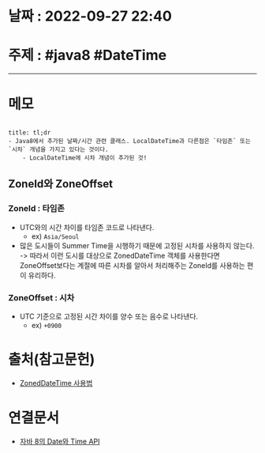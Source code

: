 # 날짜 : 2022-09-27 22:40

# 주제 : #java8 #DateTime 
----
# 메모

```toc
```

```ad-note
title: tl;dr
- Java8에서 추가된 날짜/시간 관련 클래스. LocalDateTime과 다른점은 `타임존` 또는 `시차` 개념을 가지고 있다는 것이다.
	- LocalDateTime에 시차 개념이 추가된 것!
```


## ZoneId와 ZoneOffset
### ZoneId : 타임존
- UTC와의 시간 차이를 타임존 코드로 나타낸다.
	- ex) `Asia/Seoul`
- 많은 도시들이 Summer Time을 시행하기 때문에 고정된 시차를 사용하지 않는다. -> 따라서 이런 도시를 대상으로 ZonedDateTime 객체를 사용한다면 ZoneOffset보다는 계절에 따른 시차를 알아서 처리해주는 
 ZoneId를 사용하는 편이 유리하다. 

### ZoneOffset : 시차
- UTC 기준으로 고정된 시간 차이를 양수 또는 음수로 나타낸다.
	- ex) `+0900`



# 출처(참고문헌)
- [ZonedDateTime 사용법](https://www.daleseo.com/java8-zoned-date-time/)

# 연결문서
- [자바 8의 Date와 Time API](자바%208의%20Date와%20Time%20API.md)
